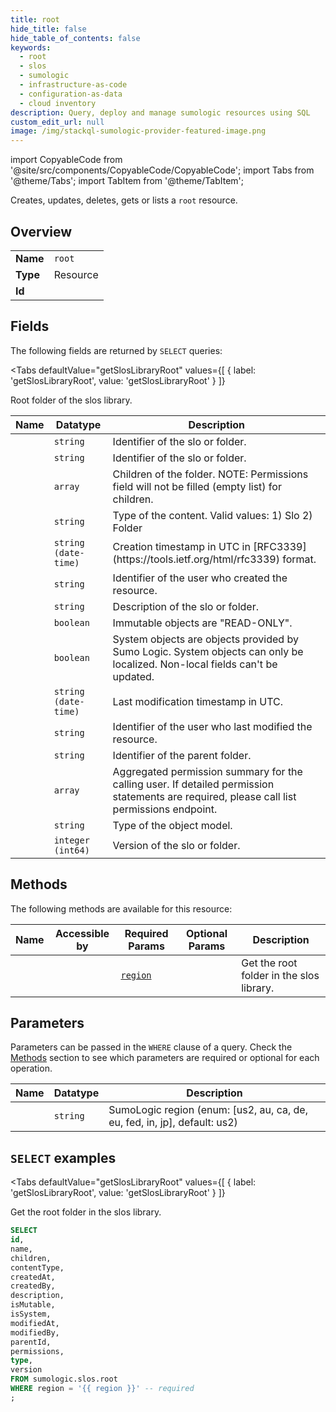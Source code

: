 ```yaml
--- 
title: root
hide_title: false
hide_table_of_contents: false
keywords:
  - root
  - slos
  - sumologic
  - infrastructure-as-code
  - configuration-as-data
  - cloud inventory
description: Query, deploy and manage sumologic resources using SQL
custom_edit_url: null
image: /img/stackql-sumologic-provider-featured-image.png
---
```


import CopyableCode from '@site/src/components/CopyableCode/CopyableCode';
import Tabs from '@theme/Tabs';
import TabItem from '@theme/TabItem';

Creates, updates, deletes, gets or lists a <code>root</code> resource.

## Overview
<table><tbody>
<tr><td><b>Name</b></td><td><code>root</code></td></tr>
<tr><td><b>Type</b></td><td>Resource</td></tr>
<tr><td><b>Id</b></td><td><CopyableCode code="sumologic.slos.root" /></td></tr>
</tbody></table>

## Fields

The following fields are returned by `SELECT` queries:

<Tabs
    defaultValue="getSlosLibraryRoot"
    values={[
        { label: 'getSlosLibraryRoot', value: 'getSlosLibraryRoot' }
    ]}
>
<TabItem value="getSlosLibraryRoot">

Root folder of the slos library.

<table>
<thead>
    <tr>
    <th>Name</th>
    <th>Datatype</th>
    <th>Description</th>
    </tr>
</thead>
<tbody>
<tr>
    <td><CopyableCode code="id" /></td>
    <td><code>string</code></td>
    <td>Identifier of the slo or folder.</td>
</tr>
<tr>
    <td><CopyableCode code="name" /></td>
    <td><code>string</code></td>
    <td>Identifier of the slo or folder.</td>
</tr>
<tr>
    <td><CopyableCode code="children" /></td>
    <td><code>array</code></td>
    <td>Children of the folder. NOTE: Permissions field will not be filled (empty list) for children.</td>
</tr>
<tr>
    <td><CopyableCode code="contentType" /></td>
    <td><code>string</code></td>
    <td>Type of the content. Valid values:   1) Slo   2) Folder</td>
</tr>
<tr>
    <td><CopyableCode code="createdAt" /></td>
    <td><code>string (date-time)</code></td>
    <td>Creation timestamp in UTC in [RFC3339](https://tools.ietf.org/html/rfc3339) format.</td>
</tr>
<tr>
    <td><CopyableCode code="createdBy" /></td>
    <td><code>string</code></td>
    <td>Identifier of the user who created the resource.</td>
</tr>
<tr>
    <td><CopyableCode code="description" /></td>
    <td><code>string</code></td>
    <td>Description of the slo or folder.</td>
</tr>
<tr>
    <td><CopyableCode code="isMutable" /></td>
    <td><code>boolean</code></td>
    <td>Immutable objects are "READ-ONLY".</td>
</tr>
<tr>
    <td><CopyableCode code="isSystem" /></td>
    <td><code>boolean</code></td>
    <td>System objects are objects provided by Sumo Logic. System objects can only be localized. Non-local fields can't be updated.</td>
</tr>
<tr>
    <td><CopyableCode code="modifiedAt" /></td>
    <td><code>string (date-time)</code></td>
    <td>Last modification timestamp in UTC.</td>
</tr>
<tr>
    <td><CopyableCode code="modifiedBy" /></td>
    <td><code>string</code></td>
    <td>Identifier of the user who last modified the resource.</td>
</tr>
<tr>
    <td><CopyableCode code="parentId" /></td>
    <td><code>string</code></td>
    <td>Identifier of the parent folder.</td>
</tr>
<tr>
    <td><CopyableCode code="permissions" /></td>
    <td><code>array</code></td>
    <td>Aggregated permission summary for the calling user. If detailed permission statements are required, please call list permissions endpoint.</td>
</tr>
<tr>
    <td><CopyableCode code="type" /></td>
    <td><code>string</code></td>
    <td>Type of the object model.</td>
</tr>
<tr>
    <td><CopyableCode code="version" /></td>
    <td><code>integer (int64)</code></td>
    <td>Version of the slo or folder.</td>
</tr>
</tbody>
</table>
</TabItem>
</Tabs>

## Methods

The following methods are available for this resource:

<table>
<thead>
    <tr>
    <th>Name</th>
    <th>Accessible by</th>
    <th>Required Params</th>
    <th>Optional Params</th>
    <th>Description</th>
    </tr>
</thead>
<tbody>
<tr>
    <td><a href="#getSlosLibraryRoot"><CopyableCode code="getSlosLibraryRoot" /></a></td>
    <td><CopyableCode code="select" /></td>
    <td><a href="#parameter-region"><code>region</code></a></td>
    <td></td>
    <td>Get the root folder in the slos library.</td>
</tr>
</tbody>
</table>

## Parameters

Parameters can be passed in the `WHERE` clause of a query. Check the [Methods](#methods) section to see which parameters are required or optional for each operation.

<table>
<thead>
    <tr>
    <th>Name</th>
    <th>Datatype</th>
    <th>Description</th>
    </tr>
</thead>
<tbody>
<tr id="parameter-region">
    <td><CopyableCode code="region" /></td>
    <td><code>string</code></td>
    <td>SumoLogic region (enum: [us2, au, ca, de, eu, fed, in, jp], default: us2)</td>
</tr>
</tbody>
</table>

## `SELECT` examples

<Tabs
    defaultValue="getSlosLibraryRoot"
    values={[
        { label: 'getSlosLibraryRoot', value: 'getSlosLibraryRoot' }
    ]}
>
<TabItem value="getSlosLibraryRoot">

Get the root folder in the slos library.

```sql
SELECT
id,
name,
children,
contentType,
createdAt,
createdBy,
description,
isMutable,
isSystem,
modifiedAt,
modifiedBy,
parentId,
permissions,
type,
version
FROM sumologic.slos.root
WHERE region = '{{ region }}' -- required
;
```
</TabItem>
</Tabs>
